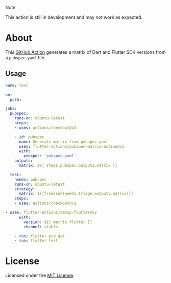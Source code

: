 [GitHub Action]: https://github.com/flutter-actions/setup-flutter
[MIT License]: https://github.com/flutter-actions/setup-flutter/blob/main/LICENSE

> [!NOTE]
> This action is still in development and may not work as expected.

# About
This [GitHub Action] generates a matrix of Dart and Flutter SDK versions from a `pubspec.yaml` file.

## Usage
```yaml
name: test

on:
  push:

jobs:
  pubspec:
    runs-on: ubuntu-latest
    steps:
    - uses: actions/checkout@v2

    - id: pubspec
      name: Generate matrix from pubspec.yaml
      uses: flutter-actions/pubspec-matrix-action@v1
      with:
        pubspec: 'pubspec.yaml'
    outputs:
      matrix: ${{ steps.pubspec.outputs.matrix }}

  test:
    needs: pubspec
    runs-on: ubuntu-latest
    strategy:
      matrix: ${{fromJson(needs.triage.outputs.matrix)}}
    steps:
    - uses: actions/checkout@v2

- uses: flutter-actions/setup-flutter@v2
      with:
        version: ${{ matrix.flutter }}
        channel: stable

    - run: flutter pub get
    - run: flutter test

```

# License

Licensed under the [MIT License].
